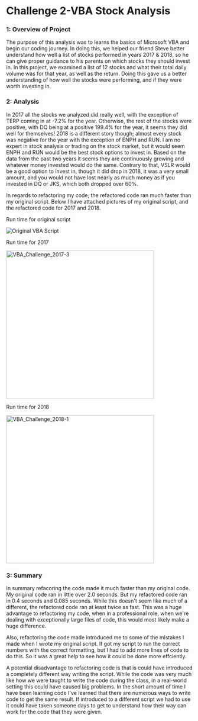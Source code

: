 # Challenge 2-VBA Stock Analysis

### 1: Overview of Project

The purpose of this analysis was to learns the basics of Microsoft VBA and begin our coding journey. In doing this, we helped our friend Steve better understand how well a list of stocks performed in years 2017 & 2018, so he can give proper guidance to his parents on which stocks they should invest in. In this project, we examined a list of 12 stocks and what their total daily volume was for that year, as well as the return. Doing this gave us a better understanding of how well the stocks were performing, and if they were worth investing in.



### 2: Analysis

In 2017 all the stocks we analyzed did really well, with the exception of TERP coming in at -7.2% for the year. Otherwise, the rest of the stocks were positive, with DQ being at a positive 199.4% for the year, it seems they did well for themselves! 2018 is a different story though; almost every stock was negative for the year with the exception of ENPH and RUN. I am no expert in stock analysis or trading on the stock market, but it would seem ENPH and RUN would be the best stock options to invest in. Based on the data from the past two years it seems they are continuously growing and whatever money invested would do the same. Contrary to that, VSLR would be a good option to invest in, though it did drop in 2018, it was a very small amount, and you would not have lost nearly as much money as if you invested in DQ or JKS, which both dropped over 60%.

In regards to refactoring my code; the refactored code ran much faster than my original script. Below I have attached pictures of my original script, and the refactored code for 2017 and 2018.

Run time for original script

![Original VBA Script](https://user-images.githubusercontent.com/95730890/148867304-82dcd624-a077-4bae-b791-4a256077c8fa.PNG)

Run time for 2017

<img width="400" alt="VBA_Challenge_2017-3" src="https://user-images.githubusercontent.com/95730890/148808167-3ea43776-4599-4951-8821-070e602b47ac.PNG">

Run time for 2018

<img width="400" alt="VBA_Challenge_2018-1" src="https://user-images.githubusercontent.com/95730890/148808292-025d2503-2ec1-42fe-8feb-f9d24f20e7d9.PNG">


### 3: Summary

In summary refacoring the code made it much faster than my original code. My original code ran in little over 2.0 seconds. But my refactored code ran in 0.4 seconds and 0.085 seconds. While this doesn't seem like much of a different, the refactored code ran at least twice as fast. This was a huge advantage to refactoring my code, when in a professional role, when we're dealing with exceptionally large files of code, this would most likely make a huge difference.

Also, refactoring the code made introduced me to some of the mistakes I made when I wrote my original script. It got my script to run the correct numbers with the correct formatting, but I had to add more lines of code to do this. So it was a great help to see how it could be done more effciently.

A potential disadvantage to refactoring code is that is could have introduced a completely different way writing the script. While the code was very much like how we were taught to write the code during the class, in a real-world setting this could have caused big problems. In the short amount of time I have been learning code I've learned that there are numerous ways to write code to get the same result. If introduced to a different script we had to use it could have taken someone days to get to understand how their way can work for the code that they were given.
